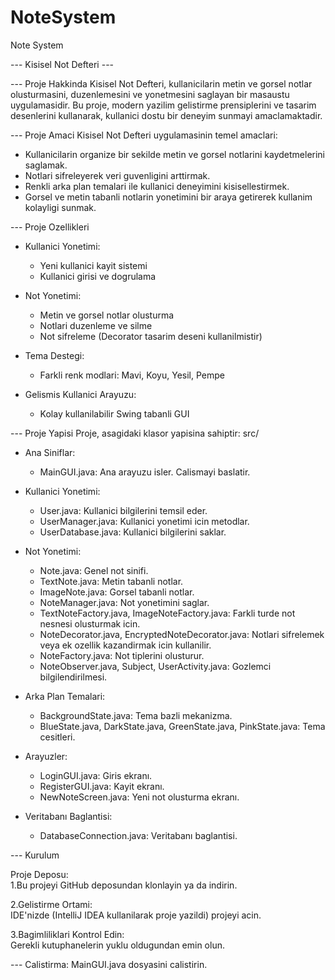 # NoteSystem
 Note System
 
--- Kisisel Not Defteri ---

--- Proje Hakkinda
Kisisel Not Defteri, kullanicilarin metin ve gorsel notlar olusturmasini, duzenlemesini ve yonetmesini saglayan bir masaustu uygulamasidir. Bu proje, modern yazilim gelistirme prensiplerini ve tasarim desenlerini kullanarak, kullanici dostu bir deneyim sunmayi amaclamaktadir.

--- Proje Amaci
Kisisel Not Defteri uygulamasinin temel amaclari:
- Kullanicilarin organize bir sekilde metin ve gorsel notlarini kaydetmelerini saglamak.
- Notlari sifreleyerek veri guvenligini arttirmak.
- Renkli arka plan temalari ile kullanici deneyimini kisisellestirmek.
- Gorsel ve metin tabanli notlarin yonetimini bir araya getirerek kullanim kolayligi sunmak.

--- Proje Ozellikleri
- Kullanici Yonetimi:
  - Yeni kullanici kayit sistemi
  - Kullanici girisi ve dogrulama

- Not Yonetimi:
  - Metin ve gorsel notlar olusturma
  - Notlari duzenleme ve silme
  - Not sifreleme (Decorator tasarim deseni kullanilmistir)

- Tema Destegi:
  - Farkli renk modlari: Mavi, Koyu, Yesil, Pempe

- Gelismis Kullanici Arayuzu:
  - Kolay kullanilabilir Swing tabanli GUI

--- Proje Yapisi
Proje, asagidaki klasor yapisina sahiptir:
src/
- Ana Siniflar:
  - MainGUI.java: Ana arayuzu isler. Calismayi baslatir.
  
- Kullanici Yonetimi:
  - User.java: Kullanici bilgilerini temsil eder.
  - UserManager.java: Kullanici yonetimi icin metodlar.
  - UserDatabase.java: Kullanici bilgilerini saklar.
  
- Not Yonetimi:
  - Note.java: Genel not sinifi.
  - TextNote.java: Metin tabanli notlar.
  - ImageNote.java: Gorsel tabanli notlar.
  - NoteManager.java: Not yonetimini saglar.
  - TextNoteFactory.java, ImageNoteFactory.java: Farkli turde not nesnesi olusturmak icin.
  - NoteDecorator.java, EncryptedNoteDecorator.java: Notlari sifrelemek veya ek ozellik kazandirmak icin kullanilir.
  - NoteFactory.java: Not tiplerini olusturur.
  - NoteObserver.java, Subject, UserActivity.java: Gozlemci bilgilendirilmesi.

- Arka Plan Temalari:
  - BackgroundState.java: Tema bazli mekanizma.
  - BlueState.java, DarkState.java, GreenState.java, PinkState.java: Tema cesitleri.

- Arayuzler:
  - LoginGUI.java: Giris ekranı.
  - RegisterGUI.java: Kayit ekranı.
  - NewNoteScreen.java: Yeni not olusturma ekranı.

- Veritabanı Baglantisi:
  - DatabaseConnection.java: Veritabanı baglantisi.

--- Kurulum

Proje Deposu:  
1.Bu projeyi GitHub deposundan klonlayin ya da indirin.  

2.Gelistirme Ortami:  
IDE'nizde (IntelliJ IDEA kullanilarak proje yazildi) projeyi acin.  

3.Bagimliliklari Kontrol Edin:  
Gerekli kutuphanelerin yuklu oldugundan emin olun.


--- Calistirma:
MainGUI.java dosyasini calistirin.
